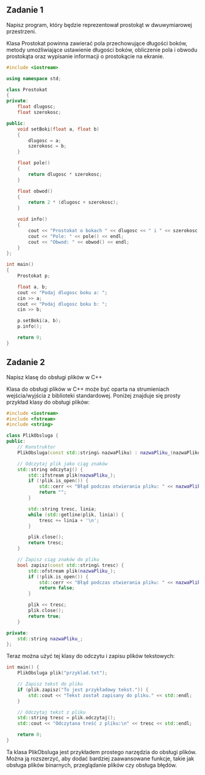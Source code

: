 ## Zadanie 1
Napisz program, który będzie reprezentował prostokąt w dwuwymiarowej przestrzeni. 

Klasa Prostokat powinna zawierać pola przechowujące długości boków, metody umożliwiające ustawienie długości boków, obliczenie pola i obwodu prostokąta oraz wypisanie informacji o prostokącie na ekranie.

```cpp
#include <iostream>

using namespace std;

class Prostokat
{
private:
    float dlugosc;
    float szerokosc;

public:
    void setBoki(float a, float b)
    {
        dlugosc = a;
        szerokosc = b;
    }

    float pole()
    {
        return dlugosc * szerokosc;
    }

    float obwod()
    {
        return 2 * (dlugosc + szerokosc);
    }

    void info()
    {
        cout << "Prostokat o bokach " << dlugosc << " i " << szerokosc << endl;
        cout << "Pole: " << pole() << endl;
        cout << "Obwod: " << obwod() << endl;
    }
};

int main()
{
    Prostokat p;

    float a, b;
    cout << "Podaj dlugosc boku a: ";
    cin >> a;
    cout << "Podaj dlugosc boku b: ";
    cin >> b;

    p.setBoki(a, b);
    p.info();

    return 0;
}
```

## Zadanie 2
Napisz klasę do obsługi plików w C++

Klasa do obsługi plików w C++ może być oparta na strumieniach wejścia/wyjścia z biblioteki standardowej. Poniżej znajduje się prosty przykład klasy do obsługi plików:

```cpp
#include <iostream>
#include <fstream>
#include <string>

class PlikObsluga {
public:
    // Konstruktor
    PlikObsluga(const std::string& nazwaPliku) : nazwaPliku_(nazwaPliku) {}

    // Odczytaj plik jako ciąg znaków
    std::string odczytaj() {
        std::ifstream plik(nazwaPliku_);
        if (!plik.is_open()) {
            std::cerr << "Błąd podczas otwierania pliku: " << nazwaPliku_ << std::endl;
            return "";
        }

        std::string tresc, linia;
        while (std::getline(plik, linia)) {
            tresc += linia + '\n';
        }

        plik.close();
        return tresc;
    }

    // Zapisz ciąg znaków do pliku
    bool zapisz(const std::string& tresc) {
        std::ofstream plik(nazwaPliku_);
        if (!plik.is_open()) {
            std::cerr << "Błąd podczas otwierania pliku: " << nazwaPliku_ << std::endl;
            return false;
        }

        plik << tresc;
        plik.close();
        return true;
    }

private:
    std::string nazwaPliku_;
};
```
Teraz można użyć tej klasy do odczytu i zapisu plików tekstowych:

```cpp
int main() {
    PlikObsluga plik("przyklad.txt");

    // Zapisz tekst do pliku
    if (plik.zapisz("To jest przykładowy tekst.")) {
        std::cout << "Tekst został zapisany do pliku." << std::endl;
    }

    // Odczytaj tekst z pliku
    std::string tresc = plik.odczytaj();
    std::cout << "Odczytana treść z pliku:\n" << tresc << std::endl;

    return 0;
}
```
Ta klasa PlikObsluga jest przykładem prostego narzędzia do obsługi plików. Można ją rozszerzyć, aby dodać bardziej zaawansowane funkcje, takie jak obsługa plików binarnych, przeglądanie plików czy obsługa błędów.
